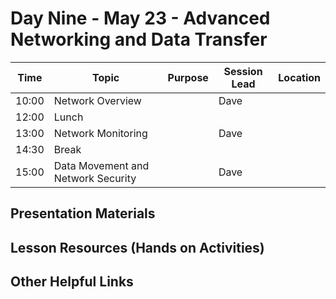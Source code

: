 # Day Nine - May 23 - Advanced Networking and Data Transfer

| Time | Topic | Purpose | Session Lead | Location |
|------|-------|---------|--------------|----------|
| 10:00 | Network Overview | | Dave | | 
| 12:00 | Lunch | | | |
| 13:00 | Network Monitoring | | Dave | | 
| 14:30 | Break | | | | 
| 15:00 | Data Movement and Network Security| | Dave | | 

## Presentation Materials

## Lesson Resources (Hands on Activities)

## Other Helpful Links

